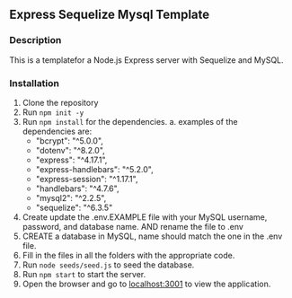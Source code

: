 ## Express Sequelize Mysql Template

### Description
This is a templatefor a Node.js Express server with Sequelize and MySQL.

### Installation
1. Clone the repository
2. Run `npm init -y` 
3. Run `npm install` for the dependencies.
    a. examples of the dependencies are:
    - "bcrypt": "^5.0.0",
    - "dotenv": "^8.2.0",
    - "express": "^4.17.1",
    - "express-handlebars": "^5.2.0",
    - "express-session": "^1.17.1",
    - "handlebars": "^4.7.6",
    - "mysql2": "^2.2.5",
    - "sequelize": "^6.3.5"
4. Create update the .env.EXAMPLE file with your MySQL username, password, and database name. AND rename the file to .env
6. CREATE a database in MySQL, name should match the one in the .env file.
7. Fill in the files in all the folders with the appropriate code.
8. Run `node seeds/seed.js` to seed the database.
9. Run `npm start` to start the server.
10. Open the browser and go to [localhost:3001](http://localhost:3001) to view the application.